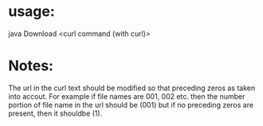 # usage:
java Download <curl command (with curl)> <max num of files> <num threads>
# Notes:
The url in the curl text should be modified so that preceding zeros as taken into accout. For example if file names are 001, 002 etc. then the number portion of file name in the url should be (001) but if no preceding zeros are present, then it shouldbe (1).
